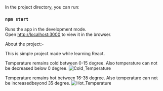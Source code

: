 In the project directory, you can run:

### `npm start`

Runs the app in the development mode.<br />
Open [http://localhost:3000](http://localhost:3000) to view it in the browser.

About the project:-

This is simple project made while learning React. 

Temperature remains cold between 0-15 degree. Also temperature can not be decreased below 0 degree.
![Cold_Temperature](https://user-images.githubusercontent.com/30630384/93217954-49431480-f787-11ea-9a1d-2c531947f3e9.PNG)

Temperature remains hot between 16-35 degree. Also temperature can not be increasedbeyond 35 degree.
![Hot_Temperature](https://user-images.githubusercontent.com/30630384/93217984-5102b900-f787-11ea-95da-88ae4932a04b.PNG)
